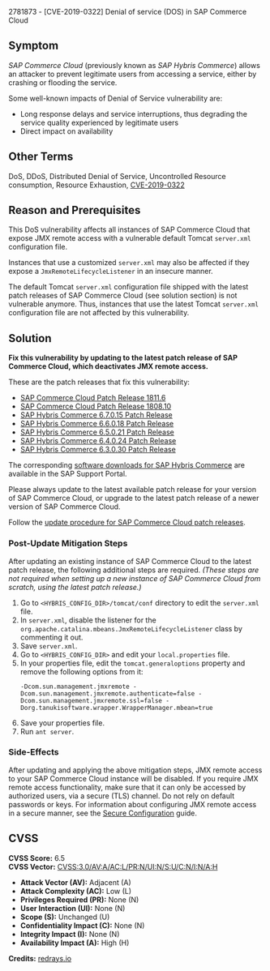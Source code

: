 2781873 - [CVE-2019-0322] Denial of service (DOS) in SAP Commerce Cloud

## Symptom

*SAP Commerce Cloud* (previously known as *SAP Hybris Commerce*) allows an attacker to prevent legitimate users from accessing a service, either by crashing or flooding the service.

Some well-known impacts of Denial of Service vulnerability are:

- Long response delays and service interruptions, thus degrading the service quality experienced by legitimate users
- Direct impact on availability

## Other Terms

DoS, DDoS, Distributed Denial of Service, Uncontrolled Resource consumption, Resource Exhaustion, [CVE-2019-0322](https://cve.mitre.org/cgi-bin/cvename.cgi?name=CVE-2019-0322)

## Reason and Prerequisites

This DoS vulnerability affects all instances of SAP Commerce Cloud that expose JMX remote access with a vulnerable default Tomcat `server.xml` configuration file.

Instances that use a customized `server.xml` may also be affected if they expose a `JmxRemoteLifecycleListener` in an insecure manner.

The default Tomcat `server.xml` configuration file shipped with the latest patch releases of SAP Commerce Cloud (see solution section) is not vulnerable anymore. Thus, instances that use the latest Tomcat `server.xml` configuration file are not affected by this vulnerability.

## Solution

**Fix this vulnerability by updating to the latest patch release of SAP Commerce Cloud, which deactivates JMX remote access.**

These are the patch releases that fix this vulnerability:

- [SAP Commerce Cloud Patch Release 1811.6](https://jira.hybris.com/browse/PATCH-5905)
- [SAP Commerce Cloud Patch Release 1808.10](https://jira.hybris.com/browse/PATCH-5904)
- [SAP Hybris Commerce 6.7.0.15 Patch Release](https://jira.hybris.com/browse/PATCH-5903)
- [SAP Hybris Commerce 6.6.0.18 Patch Release](https://jira.hybris.com/browse/PATCH-5902)
- [SAP Hybris Commerce 6.5.0.21 Patch Release](https://jira.hybris.com/browse/PATCH-5901)
- [SAP Hybris Commerce 6.4.0.24 Patch Release](https://jira.hybris.com/browse/PATCH-5900)
- [SAP Hybris Commerce 6.3.0.30 Patch Release](https://jira.hybris.com/browse/PATCH-5899)

The corresponding [software downloads for SAP Hybris Commerce](https://launchpad.support.sap.com/#/softwarecenter/template/products/%20_APP=00200682500000001943&_EVENT=DISPHIER&EVENT=TREE&NE=NAVIGATE&ENR=67837800100800007216&V=INST&TA=ACTUAL) are available in the SAP Support Portal.

Please always update to the latest available patch release for your version of SAP Commerce Cloud, or upgrade to the latest patch release of a newer version of SAP Commerce Cloud.

Follow the [update procedure for SAP Commerce Cloud patch releases](https://help.hybris.com/1811/hcd/8c25978386691014b4abdd61376acd24.html).

### Post-Update Mitigation Steps

After updating an existing instance of SAP Commerce Cloud to the latest patch release, the following additional steps are required. *(These steps are not required when setting up a new instance of SAP Commerce Cloud from scratch, using the latest patch release.)*

1. Go to `<HYBRIS_CONFIG_DIR>/tomcat/conf` directory to edit the `server.xml` file.
2. In `server.xml`, disable the listener for the `org.apache.catalina.mbeans.JmxRemoteLifecycleListener` class by commenting it out.
3. Save `server.xml`.
4. Go to `<HYBRIS_CONFIG_DIR>` and edit your `local.properties` file.
5. In your properties file, edit the `tomcat.generaloptions` property and remove the following options from it:
   ```
   -Dcom.sun.management.jmxremote -Dcom.sun.management.jmxremote.authenticate=false -Dcom.sun.management.jmxremote.ssl=false -Dorg.tanukisoftware.wrapper.WrapperManager.mbean=true
   ```
6. Save your properties file.
7. Run `ant server`.

### Side-Effects

After updating and applying the above mitigation steps, JMX remote access to your SAP Commerce Cloud instance will be disabled. If you require JMX remote access functionality, make sure that it can only be accessed by authorized users, via a secure (TLS) channel. Do not rely on default passwords or keys. For information about configuring JMX remote access in a secure manner, see the [Secure Configuration](https://help.sap.com/viewer/9433604f14ac4ed98908c6d4e7d8c1cc/1811/en-US/c8145542c2564bb29f6cf2fb6fe67b90.html) guide.

## CVSS

**CVSS Score:** 6.5  
**CVSS Vector:** [CVSS:3.0/AV:A/AC:L/PR:N/UI:N/S:U/C:N/I:N/A:H](https://www.first.org/cvss/calculator/3.0#CVSS:3.0/AV:A/AC:L/PR:N/UI:N/S:U/C:N/I:N/A:H)

- **Attack Vector (AV):** Adjacent (A)
- **Attack Complexity (AC):** Low (L)
- **Privileges Required (PR):** None (N)
- **User Interaction (UI):** None (N)
- **Scope (S):** Unchanged (U)
- **Confidentiality Impact (C):** None (N)
- **Integrity Impact (I):** None (N)
- **Availability Impact (A):** High (H)

**Credits:** [redrays.io](https://redrays.io)